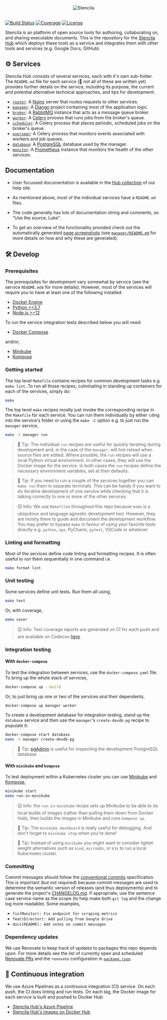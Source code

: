 <div align="center">
	<img src="https://stenci.la/img/stencila/stencilaLogo.svg" alt="Stencila" style="max-width:150px">
</div>
<br>

[![Build Status](https://dev.azure.com/stencila/stencila/_apis/build/status/stencila.hub?branchName=master)](https://dev.azure.com/stencila/stencila/_build?definitionId=5)
[![Coverage](https://codecov.io/gh/stencila/hub/branch/master/graph/badge.svg)](https://codecov.io/gh/stencila/hub)
[![License](https://img.shields.io/badge/License-Apache%202.0-3262eb.svg)](https://opensource.org/licenses/Apache-2.0)

Stencila is an platform of open source tools for authoring, collaborating on, and sharing executable documents. This is the repository for the [Stencila Hub](https://hub.stenci.la) which deploys these tools as a service and integrates them with other tools and services (e.g. Google Docs, GitHub).

## ⚙️ Services

Stencila Hub consists of several services, each with it's own sub-folder. The `README.md` file for each service (🦄 not all of these are written yet) provides further details on the service, including its purpose, the current and potential alternative technical approaches, and tips for development:

* [`router`](router): A [Nginx](https://nginx.org/) server that routes requests to other services.
* [`manager`](manager): A [Django](https://www.djangoproject.com/) project containing most of the application logic.
* [`broker`](broker): A [RabbitMQ](https://www.rabbitmq.com/) instance that acts as a message queue broker.
* [`worker`](worker): A [Celery](https://docs.celeryproject.org) process that runs jobs from the broker's queue.
* [`scheduler`](scheduler): A Celery process that places periodic, scheduled jobs on the broker's queue.
* [`overseer`](overseer): A Celery process that monitors events associated with workers and job queues.
* [`database`](database): A [PostgreSQL](https://www.postgresql.org/) database used by the manager.
* [`monitor`](monitor): A [Prometheus](https://prometheus.io/) instance that monitors the health of the other services.

## Documentation

* User focussed documentation is available in the [Hub collection](http://help.stenci.la/en/collections/2413959-stencila-hub) of our help site.

* As mentioned above, most of the individual services have a `README.md` files.

* The code generally has lots of documentation string and comments, so "Use the source, Luke".

* To get an overview of the functionality provided check out the automatically generated [page screenshots](https://stencila.github.io/hub/manager/snaps/) (see [`manager/README.md`](manager/README.md) for more details on how and why these are generated).

## 🛠️ Develop

### Prerequisites

The prerequisites for development vary somewhat by service (see the service `README.md`s for more details). However, most of the services will require you to have at least one of the following installed:

- [Docker Engine](https://docs.docker.com/engine/)
- [Python >=3.7](https://www.python.org/)
- [Node.js >=12](https://nodejs.org/)

To run the service integration tests described below you will need:

- [Docker Compose](https://docs.docker.com/compose/)

and/or,

- [Minikube](https://minikube.sigs.k8s.io/docs/)
- [Kompose](https://kompose.io/)

### Getting started

The top level `Makefile` contains recipes for common development tasks e.g `make lint`. To run all those recipes, culminating in standing up containers for each of the services, simply do:

```sh
make
```

The top level `make` recipes mostly just invoke the corresponding recipe in the `Makefile` for each service. You can run them individually by either `cd`ing into the service's folder or using the `make -C` option e.g. to just run the `manager` service,

```sh
make -C manager run
```

> 💁 Tip: The individual `run` recipes are useful for quickly iterating during development and, in the case of the `manager`, will hot-reload when source files are edited. Where possible, the `run` recipes will use a local Python virtual environment. In other cases, they will use the Docker image for the service. In both cases the `run` recipes define the necessary environment variables, set at their defaults.

> 💁 Tip: If you need to run a couple of the services together you can `make run` them in separate terminals. This can be handy if you want to do iterative development of one service while checking that it is talking correctly to one or more of the other services.

> 🛈 Info: We use `Makefile`s throughout this repo because `make` is a ubiquitous and language agnostic development tool. However, they are mostly there to guide and document the development workflow. You may prefer to bypass `make` in favour of using your favorite tools directly e.g. `python`, `npx`, PyCharm, `pytest`, VSCode or whatever.

### Linting and formatting

Most of the services define code linting and formatting recipes. It is often useful to run them sequentially in one command i.e.

```sh
make format lint
```

### Unit testing

Some services define unit tests. Run them all using,

```sh
make test
```

Or, with coverage,

```sh
make cover
```

> 🛈 Info: Test coverage reports are generated on CI for each push and are available on Codecov [here](https://codecov.io/gh/stencila/hub).


### Integration testing

#### With `docker-compose`

To test the integration between services, use the `docker-compose.yaml` file. To bring up the whole stack of services,

```sh
docker-compose up --build
```

Or, to just bring up one or two of the services _and_ their dependents,

```sh
docker-compose up manager worker
```

To create a development database for integration testing, stand up the `database` service and then use the `manager`'s `create-devdb-pg` recipe to populate it:

```sh
docker-compose start database
make -C manager create-devdb-pg
```

> 💁 Tip: [pgAdmin](https://www.pgadmin.org/) is useful for inspecting the development PostgreSQL database

#### With `minikube` and `kompose`

To test deployment within a Kubernetes cluster you can use [Minikube](https://minikube.sigs.k8s.io/docs/) and [Kompose](http://kompose.io/),

```sh
minikube start
make run-in-minikube
```

> 🛈 Info: the `run-in-minikube` recipe sets up Minikube to be able to do local builds of images (rather than pulling them down from Docker Hub), then builds the images in Minikube and runs `kompose up`.

> 💁 Tip: The `minikube dashboard` is really useful for debugging. And don't forget to `minikube stop` when you're done!

> 💁 Tip: Instead of using `minikube` you might want to consider lighter weight alternatives such as `kind`, `microk8s`, or `k3s` to run a local Kubernetes cluster.

### Committing

Commit messages should follow the [conventional commits](https://www.conventionalcommits.org/) specification. This is important (but not required) because commit messages are used to determine the semantic version of releases (and thus deployments) and to generate the project's [CHANGELOG.md](CHANGELOG.md). If appropriate, use the sentence case service name as the scope (to help make both `git log` and the change log more readable). Some examples,

- `fix(Monitor): Fix endpoint for scraping metrics`
- `feat(Director): Add pulling from Google Drive`
- `docs(README): Add notes on commit messages`

### Dependency updates

We use Renovate to keep track of updates to packages this repo depends upon. For more details see  the list of currently open and scheduled [Renovate PRs](https://github.com/stencila/hub/issues/302) and the `renovate` configuration in [`package.json`](package.json).

## 🚀 Continuous integration

We use Azure Pipelines as a continuous integration (CI) service. On each push, the CI does linting and run tests. On each tag, the Docker image for each service is built and pushed to Docker Hub:

- [Stencila Hub's Azure Pipeline](https://dev.azure.com/stencila/stencila/_build?definitionId=5&_a=summary)
- [Stencila Hub's images on Docker Hub](https://hub.docker.com/u/stencila)
